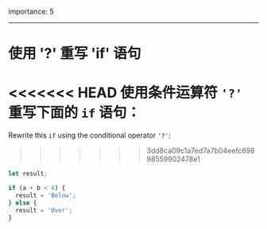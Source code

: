 importance: 5

---

# 使用 '?' 重写 'if' 语句

<<<<<<< HEAD
使用条件运算符 `'?'` 重写下面的 `if` 语句：
=======
Rewrite this `if` using the conditional operator `'?'`:
>>>>>>> 3dd8ca09c1a7ed7a7b04eefc69898559902478e1

```js
let result;

if (a + b < 4) {
  result = 'Below';
} else {
  result = 'Over';
}
```
